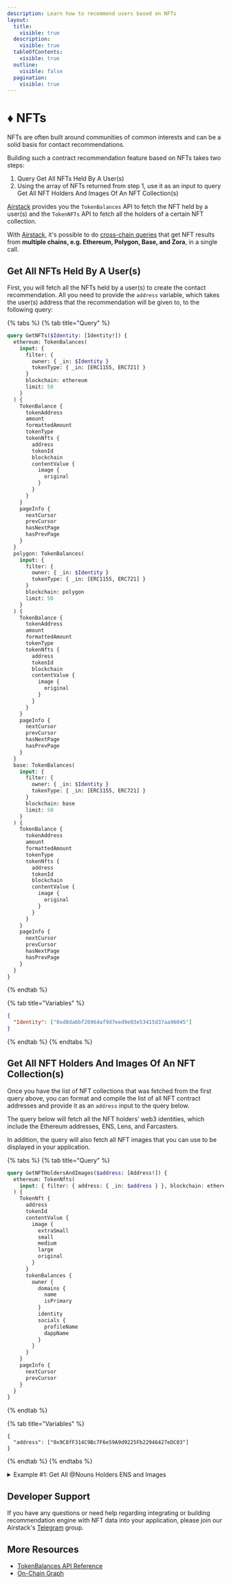 ```yaml
---
description: Learn how to recommend users based on NFTs
layout:
  title:
    visible: true
  description:
    visible: true
  tableOfContents:
    visible: true
  outline:
    visible: false
  pagination:
    visible: true
---
```


# ♦ NFTs

NFTs are often built around communities of common interests and can be a solid basis for contact recommendations.

Building such a contract recommendation feature based on NFTs takes two steps:

1. Query Get All NFTs Held By A User(s)
2. Using the array of NFTs returned from step 1, use it as an input to query Get All NFT Holders And Images Of An NFT Collection(s)

[Airstack](https://www.airstack.xyz/) provides you the `TokenBalances` API to fetch the NFT held by a user(s) and the `TokenNFTs` API to fetch all the holders of a certain NFT collection.

With [Airstack](https://airstack.xyz), it's possible to do [cross-chain queries](../contact-recommendation/broken-reference/) that get NFT results from **multiple chains, e.g. Ethereum, Polygon, Base, and Zora**, in a single call.

## Get All NFTs Held By A User(s)

First, you will fetch all the NFTs held by a user(s) to create the contact recommendation. All you need to provide the `address` variable, which takes the user(s) address that the recommendation will be given to, to the following query:

{% tabs %}
{% tab title="Query" %}

```graphql
query GetNFTs($Identity: [Identity!]) {
  ethereum: TokenBalances(
    input: {
      filter: {
        owner: { _in: $Identity }
        tokenType: { _in: [ERC1155, ERC721] }
      }
      blockchain: ethereum
      limit: 50
    }
  ) {
    TokenBalance {
      tokenAddress
      amount
      formattedAmount
      tokenType
      tokenNfts {
        address
        tokenId
        blockchain
        contentValue {
          image {
            original
          }
        }
      }
    }
    pageInfo {
      nextCursor
      prevCursor
      hasNextPage
      hasPrevPage
    }
  }
  polygon: TokenBalances(
    input: {
      filter: {
        owner: { _in: $Identity }
        tokenType: { _in: [ERC1155, ERC721] }
      }
      blockchain: polygon
      limit: 50
    }
  ) {
    TokenBalance {
      tokenAddress
      amount
      formattedAmount
      tokenType
      tokenNfts {
        address
        tokenId
        blockchain
        contentValue {
          image {
            original
          }
        }
      }
    }
    pageInfo {
      nextCursor
      prevCursor
      hasNextPage
      hasPrevPage
    }
  }
  base: TokenBalances(
    input: {
      filter: {
        owner: { _in: $Identity }
        tokenType: { _in: [ERC1155, ERC721] }
      }
      blockchain: base
      limit: 50
    }
  ) {
    TokenBalance {
      tokenAddress
      amount
      formattedAmount
      tokenType
      tokenNfts {
        address
        tokenId
        blockchain
        contentValue {
          image {
            original
          }
        }
      }
    }
    pageInfo {
      nextCursor
      prevCursor
      hasNextPage
      hasPrevPage
    }
  }
}
```

{% endtab %}

{% tab title="Variables" %}

```json
{
  "Identity": ["0xd8da6bf26964af9d7eed9e03e53415d37aa96045"]
}
```

{% endtab %}
{% endtabs %}

## Get All NFT Holders And Images Of An NFT Collection(s)

Once you have the list of NFT collections that was fetched from the first query above, you can format and compile the list of all NFT contract addresses and provide it as an `address` input to the query below.

The query below will fetch all the NFT holders’ web3 identities, which include the Ethereum addresses, ENS, Lens, and Farcasters.

In addition, the query will also fetch all NFT images that you can use to be displayed in your application.

{% tabs %}
{% tab title="Query" %}

```graphql
query GetNFTHoldersAndImages($address: [Address!]) {
  ethereum: TokenNfts(
    input: { filter: { address: { _in: $address } }, blockchain: ethereum }
  ) {
    TokenNft {
      address
      tokenId
      contentValue {
        image {
          extraSmall
          small
          medium
          large
          original
        }
      }
      tokenBalances {
        owner {
          domains {
            name
            isPrimary
          }
          identity
          socials {
            profileName
            dappName
          }
        }
      }
    }
    pageInfo {
      nextCursor
      prevCursor
    }
  }
}
```

{% endtab %}

{% tab title="Variables" %}

```
{
  "address": ["0x9C8fF314C9Bc7F6e59A9d9225Fb22946427eDC03"]
}
```

{% endtab %}
{% endtabs %}

<details>

<summary>Example #1: Get All @Nouns Holders ENS and Images</summary>

```graphql
query GetNFTHoldersAndImages {
  TokenNfts(
    input: {
      filter: { address: { _eq: "0x9C8fF314C9Bc7F6e59A9d9225Fb22946427eDC03" } }
      blockchain: ethereum
    }
  ) {
    TokenNft {
      address
      tokenId
      contentValue {
        image {
          extraSmall
          small
          medium
          large
          original
        }
      }
      tokenBalances {
        owner {
          domains {
            name
            isPrimary
          }
          identity
          socials {
            profileName
            dappName
          }
        }
      }
    }
    pageInfo {
      nextCursor
      prevCursor
    }
  }
}
```

</details>

## Developer Support

If you have any questions or need help regarding integrating or building recommendation engine with NFT data into your application, please join our Airstack's [Telegram](https://t.me/+1k3c2FR7z51mNDRh) group.

## More Resources

- [TokenBalances API Reference](../../api-references/api-reference/tokenbalances-api.md)
- [On-Chain Graph](../onchain-graph.md)
